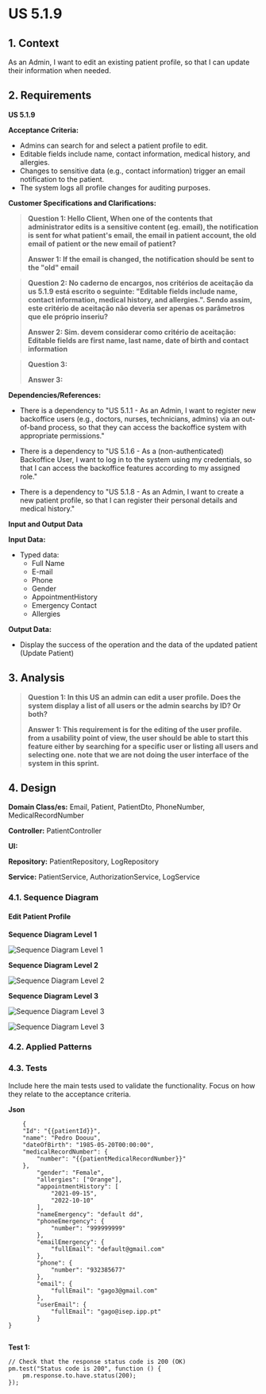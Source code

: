 # US 5.1.9


## 1. Context

As an Admin, I want to edit an existing patient profile, so that I can update their information when needed.

## 2. Requirements

**US 5.1.9** 

**Acceptance Criteria:** 

- Admins can search for and select a patient profile to edit.
- Editable fields include name, contact information, medical history, and allergies. 
- Changes to sensitive data (e.g., contact information) trigger an email notification to the patient. 
- The system logs all profile changes for auditing purposes.

**Customer Specifications and Clarifications:**

> **Question 1: Hello Client, When one of the contents that administrator edits is a sensitive content (eg. email), the notification is sent for what patient's email, the email in patient account, the old email of patient or the new email of patient?**
> 
> **Answer 1: If the email is changed, the notification should be sent to the "old" email** 

> **Question 2: No caderno de encargos, nos critérios de aceitação da us 5.1.9 está escrito o seguinte: "Editable fields include name, contact information, medical history, and allergies.". Sendo assim, este critério de aceitação não deveria ser apenas os parâmetros que ele próprio inseriu?**
>
> **Answer 2: Sim. devem considerar como critério de aceitação: Editable fields are first name, last name, date of birth and contact information**

> **Question 3:**
>
> **Answer 3:** 

**Dependencies/References:**

* There is a dependency to "US 5.1.1 - As an Admin, I want to register new backoffice users (e.g., doctors, nurses, technicians, admins) via an out-of-band process, so that they can access the backoffice system with appropriate permissions."

* There is a dependency to "US 5.1.6 - As a (non-authenticated) Backoffice User, I want to log in to the system using my credentials, so that I can access the backoffice features according to my assigned role."

* There is a dependency to "US 5.1.8 - As an Admin, I want to create a new patient profile, so that I can register their personal details and medical history."



**Input and Output Data**

**Input Data:**

* Typed data:
  * Full Name
  * E-mail
  * Phone
  * Gender
  * AppointmentHistory
  * Emergency Contact
  * Allergies


**Output Data:**
* Display the success of the operation and the data of the updated patient (Update Patient)


## 3. Analysis


> **Question 1: In this US an admin can edit a user profile. Does the system display a list of all users or the admin searchs by ID? Or both?**
>
> **Answer 1: This requirement is for the editing of the user profile. from a usability point of view, the user should be able to start this feature either by searching for a specific user or listing all users and selecting one. note that we are not doing the user interface of the system in this sprint.**


[//]: # (### 3.1. Domain Model)

[//]: # (![sub domain model]&#40;us1000-sub-domain-model.svg&#41;)

## 4. Design

**Domain Class/es:** Email, Patient, PatientDto, PhoneNumber, MedicalRecordNumber

**Controller:** PatientController

**UI:**

**Repository:**	PatientRepository, LogRepository

**Service:** PatientService, AuthorizationService, LogService



### 4.1. Sequence Diagram

#### Edit Patient Profile

**Sequence Diagram Level 1**

![Sequence Diagram Level 1](sequence-diagram-1.svg "Actor and System")

**Sequence Diagram Level 2**

![Sequence Diagram Level 2](sequence-diagram-2.svg "FrontEnd and BackEnd")

**Sequence Diagram Level 3**

![Sequence Diagram Level 3](sequence-diagram-3-mail.svg "Sensitive Data Patient Profile")

![Sequence Diagram Level 3](sequence-diagram-3.svg "Edit Patient Profile")


[//]: # (TODO: Necessario fazer algo ?)
### 4.2. Applied Patterns

### 4.3. Tests

Include here the main tests used to validate the functionality. Focus on how they relate to the acceptance criteria.



**Json**

```
    {
    "Id": "{{patientId}}",
    "name": "Pedro Doouu",
    "dateOfBirth": "1985-05-20T00:00:00",
    "medicalRecordNumber": {
        "number": "{{patientMedicalRecordNumber}}"
    },
        "gender": "Female",
        "allergies": ["Orange"],
        "appointmentHistory": [
            "2021-09-15",
            "2022-10-10"
        ],
        "nameEmergency": "default dd",
        "phoneEmergency": {
            "number": "999999999"
        },
        "emailEmergency": {
            "fullEmail": "default@gmail.com"
        },
        "phone": {
            "number": "932385677"
        },
        "email": {
            "fullEmail": "gago3@gmail.com"
        },
        "userEmail": {
            "fullEmail": "gago@isep.ipp.pt"
        }
}


```

**Test 1:**


```
// Check that the response status code is 200 (OK)
pm.test("Status code is 200", function () {
    pm.response.to.have.status(200);
});
````


[//]: # (## 5. Implementation)

[//]: # ()
[//]: # ()
[//]: # (### Methods in the ListUsersController)

[//]: # (* **Iterable<SystemUser> filteredUsersOfBackOffice&#40;&#41;**  this method filters to list all backoffice users)

[//]: # ()
[//]: # ()
[//]: # ()
[//]: # (### Methods in the AddUsersController)

[//]: # ()
[//]: # (* **Role[] getRoleTypes&#40;&#41;** this method list the roles to choose for the User)

[//]: # ()
[//]: # (* **SystemUser addUser&#40;final String email, final String password, final String firstName,)

[//]: # (  final String lastName, final Set<Role> roles, final Calendar createdOn&#41;**  this method send the information to create the User.)

[//]: # ()
[//]: # (* **String generatePassword&#40;&#41;** this method automatically generate a password for the User. )

[//]: # ()
[//]: # ()
[//]: # ()
[//]: # (### Methods in the DeactivateUsersController)

[//]: # ()
[//]: # (* **Iterable<SystemUser> activeUsers&#40;&#41;** this method list all the activated Users. )

[//]: # ()
[//]: # (* **Iterable<SystemUser> deactiveUsers&#40;&#41;** this method list all the deactivated Users.)

[//]: # ()
[//]: # (* **SystemUser activateUser&#40;final SystemUser user&#41;** this method activate the chosen User.)

[//]: # ()
[//]: # (* **SystemUser deactivateUser&#40;final SystemUser user&#41;** this method deactivate the chosen User. )

[//]: # ()
[//]: # ()
[//]: # (## 6. Integration/Demonstration)



[//]: # (## 7. Observations)

[//]: # ()
[//]: # (*This section should be used to include any content that does not fit any of the previous sections.*)

[//]: # ()
[//]: # (*The team should present here, for instance, a critical perspective on the developed work including the analysis of alternative solutions or related works*)

[//]: # ()
[//]: # (*The team should include in this section statements/references regarding third party works that were used in the development this work.*)